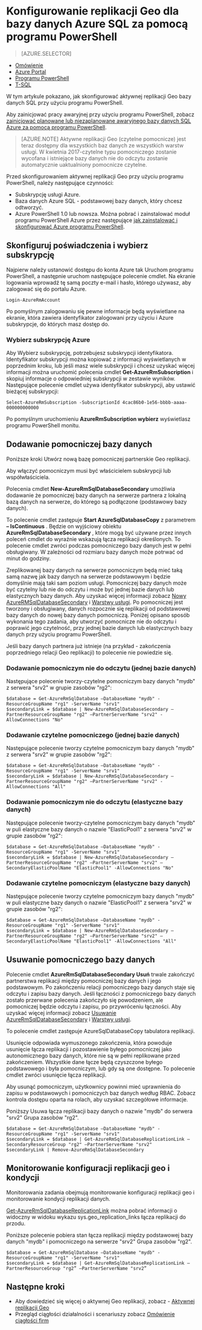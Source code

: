 <properties 
    pageTitle="Konfigurowanie aktywnej replikacji Geo dla bazy danych SQL Azure za pomocą programu PowerShell | Microsoft Azure" 
    description="Konfigurowanie aktywnej replikacji Geo dla bazy danych SQL Azure za pomocą programu PowerShell" 
    services="sql-database" 
    documentationCenter="" 
    authors="stevestein" 
    manager="jhubbard" 
    editor=""/>

<tags
    ms.service="sql-database"
    ms.devlang="NA"
    ms.topic="article"
    ms.tgt_pltfrm="powershell"
   ms.workload="NA"
    ms.date="07/14/2016"
    ms.author="sstein"/>

# <a name="configure-geo-replication-for-azure-sql-database-with-powershell"></a>Konfigurowanie replikacji Geo dla bazy danych Azure SQL za pomocą programu PowerShell

> [AZURE.SELECTOR]
- [Omówienie](sql-database-geo-replication-overview.md)
- [Azure Portal](sql-database-geo-replication-portal.md)
- [Programu PowerShell](sql-database-geo-replication-powershell.md)
- [T-SQL](sql-database-geo-replication-transact-sql.md)

W tym artykule pokazano, jak skonfigurować aktywnej replikacji Geo bazy danych SQL przy użyciu programu PowerShell.

Aby zainicjować pracy awaryjnej przy użyciu programu PowerShell, zobacz [zainicjować planowane lub niezaplanowane awaryjnego bazy danych SQL Azure za pomocą programu PowerShell](sql-database-geo-replication-failover-powershell.md).

>[AZURE.NOTE] Aktywne replikacji Geo (czytelne pomocnicze) jest teraz dostępny dla wszystkich baz danych ze wszystkich warstw usługi. W kwietnia 2017-czytelne typu pomocniczego zostanie wycofana i istniejące bazy danych nie do odczytu zostanie automatycznie uaktualniony pomocnicze czytelne.



Przed skonfigurowaniem aktywnej replikacji Geo przy użyciu programu PowerShell, należy następujące czynności:

- Subskrypcję usługi Azure. 
- Baza danych Azure SQL - podstawowej bazy danych, który chcesz odtworzyć.
- Azure PowerShell 1.0 lub nowsza. Można pobrać i zainstalować moduł programu PowerShell Azure przez następujące [jak zainstalować i skonfigurować Azure programu PowerShell](../powershell-install-configure.md).


## <a name="configure-your-credentials-and-select-your-subscription"></a>Skonfiguruj poświadczenia i wybierz subskrypcję

Najpierw należy ustanowić dostępu do konta Azure tak Uruchom programu PowerShell, a następnie uruchom następujące polecenie cmdlet. Na ekranie logowania wprowadź tę samą poczty e-mail i hasło, którego używasz, aby zalogować się do portalu Azure.


    Login-AzureRmAccount

Po pomyślnym zalogowaniu się pewne informacje będą wyświetlane na ekranie, która zawiera identyfikator zalogowani przy użyciu i Azure subskrypcje, do których masz dostęp do.


### <a name="select-your-azure-subscription"></a>Wybierz subskrypcję Azure

Aby Wybierz subskrypcję, potrzebujesz subskrypcji identyfikatora. Identyfikator subskrypcji można kopiować z informacji wyświetlanych w poprzednim kroku, lub jeśli masz wiele subskrypcji i chcesz uzyskać więcej informacji można uruchomić polecenia cmdlet **Get-AzureRmSubscription** i skopiuj informacje o odpowiedniej subskrypcji w zestawie wyników. Następujące polecenie cmdlet używa identyfikator subskrypcji, aby ustawić bieżącej subskrypcji:

    Select-AzureRmSubscription -SubscriptionId 4cac86b0-1e56-bbbb-aaaa-000000000000

Po pomyślnym uruchomieniu **AzureRmSubscription wybierz** wyświetlasz programu PowerShell monitu.


## <a name="add-secondary-database"></a>Dodawanie pomocniczej bazy danych


Poniższe kroki Utwórz nową bazę pomocniczej partnerskie Geo replikacji.  
  
Aby włączyć pomocniczym musi być właścicielem subskrypcji lub współwłaściciela. 

Polecenia cmdlet **New-AzureRmSqlDatabaseSecondary** umożliwia dodawanie że pomocniczej bazy danych na serwerze partnera z lokalną bazą danych na serwerze, do którego są podłączone (podstawowy bazy danych). 

To polecenie cmdlet zastępuje **Start AzureSqlDatabaseCopy** z parametrem **– IsContinuous** .  Będzie on wyjściowy obiektu **AzureRmSqlDatabaseSecondary** , które mogą być używane przez innych poleceń cmdlet do wyraźnie wskazują łącza replikacji określonych. To polecenie cmdlet zwróci podczas pomocniczego bazy danych jest w pełni obsługiwany. W zależności od rozmiaru bazy danych może potrwać od minut do godziny.

Zreplikowanej bazy danych na serwerze pomocniczym będą mieć taką samą nazwę jak bazy danych na serwerze podstawowym i będzie domyślnie mają taki sam poziom usługi. Pomocniczej bazy danych może być czytelny lub nie do odczytu i może być jednej bazie danych lub elastycznych bazy danych. Aby uzyskać więcej informacji zobacz [Nowy AzureRMSqlDatabaseSecondary](https://msdn.microsoft.com/library/mt603689.aspx) i [Warstwy usługi](sql-database-service-tiers.md).
Po pomocniczej jest tworzony i obsługiwany, danych rozpocznie się replikacji od podstawowej bazy danych do nowej bazy danych pomocniczą. Poniżej opisano sposób wykonania tego zadania, aby utworzyć pomocnicze nie do odczytu i poprawić jego czytelność, przy jednej bazie danych lub elastycznych bazy danych przy użyciu programu PowerShell.

Jeśli bazy danych partnera już istnieje (na przykład - zakończenia poprzedniego relacji Geo replikacji) to polecenie nie powiedzie się.



### <a name="add-a-non-readable-secondary-single-database"></a>Dodawanie pomocniczym nie do odczytu (jednej bazie danych)

Następujące polecenie tworzy-czytelne pomocniczym bazy danych "mydb" z serwera "srv2" w grupie zasobów "rg2":

    $database = Get-AzureRmSqlDatabase –DatabaseName "mydb" -ResourceGroupName "rg1" -ServerName "srv1"
    $secondaryLink = $database | New-AzureRmSqlDatabaseSecondary –PartnerResourceGroupName "rg2" –PartnerServerName "srv2" -AllowConnections "No"



### <a name="add-readable-secondary-single-database"></a>Dodawanie czytelne pomocniczego (jednej bazie danych)

Następujące polecenie tworzy czytelne pomocniczym bazy danych "mydb" z serwera "srv2" w grupie zasobów "rg2":

    $database = Get-AzureRmSqlDatabase –DatabaseName "mydb" -ResourceGroupName "rg1" -ServerName "srv1"
    $secondaryLink = $database | New-AzureRmSqlDatabaseSecondary –PartnerResourceGroupName "rg2" –PartnerServerName "srv2" -AllowConnections "All"




### <a name="add-a-non-readable-secondary-elastic-database"></a>Dodawanie pomocniczym nie do odczytu (elastyczne bazy danych)

Następujące polecenie tworzy-czytelne pomocniczym bazy danych "mydb" w puli elastyczne bazy danych o nazwie "ElasticPool1" z serwera "srv2" w grupie zasobów "rg2":

    $database = Get-AzureRmSqlDatabase –DatabaseName "mydb" -ResourceGroupName "rg1" -ServerName "srv1"
    $secondaryLink = $database | New-AzureRmSqlDatabaseSecondary –PartnerResourceGroupName "rg2" –PartnerServerName "srv2" –SecondaryElasticPoolName "ElasticPool1" -AllowConnections "No"


### <a name="add-a-readable-secondary-elastic-database"></a>Dodawanie czytelne pomocniczym (elastyczne bazy danych)

Następujące polecenie tworzy czytelne pomocniczym bazy danych "mydb" w puli elastyczne bazy danych o nazwie "ElasticPool1" z serwera "srv2" w grupie zasobów "rg2":

    $database = Get-AzureRmSqlDatabase –DatabaseName "mydb" -ResourceGroupName "rg1" -ServerName "srv1"
    $secondaryLink = $database | New-AzureRmSqlDatabaseSecondary –PartnerResourceGroupName "rg2" –PartnerServerName "srv2" –SecondaryElasticPoolName "ElasticPool1" -AllowConnections "All"





## <a name="remove-secondary-database"></a>Usuwanie pomocniczego bazy danych

Polecenie cmdlet **AzureRmSqlDatabaseSecondary Usuń** trwale zakończyć partnerstwa replikacji między pomocniczej bazy danych i jego podstawowym. Po zakończeniu relacji pomocniczego bazy danych staje się odczytu i zapisu bazy danych. Jeśli łączności z pomocniczego bazy danych zostało przerwane polecenia zakończyło się powodzeniem, ale pomocniczej będzie odczytu i zapisu, po przywróceniu łączności. Aby uzyskać więcej informacji zobacz [Usuwanie AzureRmSqlDatabaseSecondary](https://msdn.microsoft.com/library/mt603457.aspx) i [Warstwy usługi](sql-database-service-tiers.md).

To polecenie cmdlet zastępuje AzureSqlDatabaseCopy tabulatora replikacji. 

Usunięcie odpowiada wymuszonego zakończenia, która powoduje usunięcie łącza replikacji i pozostawienie byłego pomocniczej jako autonomicznego bazy danych, które nie są w pełni replikowane przed zakończeniem. Wszystkie dane łącze będą czyszczone byłego podstawowego i była pomocniczym, lub gdy są one dostępne. To polecenie cmdlet zwróci usunięcie łącza replikacji. 


Aby usunąć pomocniczym, użytkownicy powinni mieć uprawnienia do zapisu w podstawowych i pomocniczych baz danych według RBAC. Zobacz kontrola dostępu oparta na rolach, aby uzyskać szczegółowe informacje.

Poniższy Usuwa łącza replikacji bazy danych o nazwie "mydb" do serwera "srv2" Grupa zasobów "rg2". 

    $database = Get-AzureRmSqlDatabase –DatabaseName "mydb" -ResourceGroupName "rg1" -ServerName "srv1"
    $secondaryLink = $database | Get-AzureRmSqlDatabaseReplicationLink –SecondaryResourceGroup "rg2" –PartnerServerName "srv2"
    $secondaryLink | Remove-AzureRmSqlDatabaseSecondary 


## <a name="monitor-geo-replication-configuration-and-health"></a>Monitorowanie konfiguracji replikacji geo i kondycji

Monitorowania zadania obejmują monitorowanie konfiguracji replikacji geo i monitorowanie kondycji replikacji danych.  

[Get-AzureRmSqlDatabaseReplicationLink](https://msdn.microsoft.com/library/mt619330.aspx) można pobrać informacji o widoczny w widoku wykazu sys.geo_replication_links łącza replikacji do przodu.

Poniższe polecenie pobiera stan łącza replikacji między podstawowej bazy danych "mydb" i pomocniczego na serwerze "srv2" Grupa zasobów "rg2".

    $database = Get-AzureRmSqlDatabase –DatabaseName "mydb" -ResourceGroupName "rg1" -ServerName "srv1"
    $secondaryLink = $database | Get-AzureRmSqlDatabaseReplicationLink –PartnerResourceGroup "rg2” –PartnerServerName "srv2”


## <a name="next-steps"></a>Następne kroki

- Aby dowiedzieć się więcej o aktywnej Geo replikacji, zobacz - [Aktywnej replikacji Geo](sql-database-geo-replication-overview.md)
- Przegląd ciągłości działalności i scenariuszy zobacz [Omówienie ciągłości firm](sql-database-business-continuity.md)

